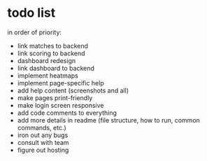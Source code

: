 # todo list

in order of priority:

- link matches to backend
- link scoring to backend
- dashboard redesign
- link dashboard to backend
- implement heatmaps
- implement page-specific help
- add help content (screenshots and all)
- make pages print-friendly
- make login screen responsive
- add code comments to everything
- add more details in readme (file structure, how to run, common commands, etc.)
- iron out any bugs
- consult with team
- figure out hosting
